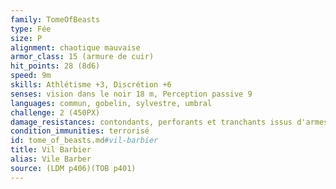 ```yaml
---
family: TomeOfBeasts
type: Fée
size: P
alignment: chaotique mauvaise
armor_class: 15 (armure de cuir)
hit_points: 28 (8d6)
speed: 9m
skills: Athlétisme +3, Discrétion +6
senses: vision dans le noir 18 m, Perception passive 9
languages: commun, gobelin, sylvestre, umbral
challenge: 2 (450PX)
damage_resistances: contondants, perforants et tranchants issus d'armes non magiques qui ne sont pas plaquées argent ou faite de fer froid
condition_immunities: terrorisé
id: tome_of_beasts.md#vil-barbier
title: Vil Barbier
alias: Vile Barber
source: (LDM p406)(TOB p401)
---
```


